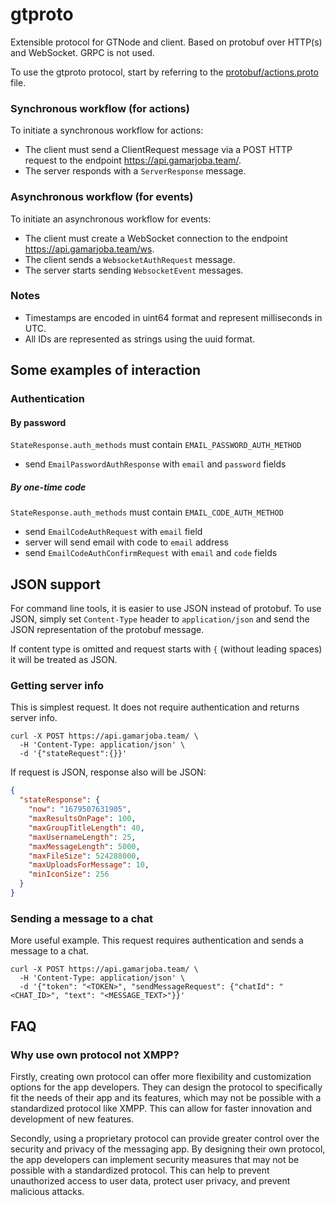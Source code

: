 # gtproto

Extensible protocol for GTNode and client. Based on protobuf over HTTP(s) and WebSocket. GRPC is not used.

To use the gtproto protocol, start by referring to the [protobuf/actions.proto](https://github.com/gamarjoba-team/gtproto/blob/main/protobuf/actions.proto) file.

### Synchronous workflow (for actions)
To initiate a synchronous workflow for actions:

 - The client must send a ClientRequest message via a POST HTTP request to the endpoint https://api.gamarjoba.team/.
 - The server responds with a `ServerResponse` message.

### Asynchronous workflow (for events)
To initiate an asynchronous workflow for events:
- The client must create a WebSocket connection to the endpoint https://api.gamarjoba.team/ws.
- The client sends a `WebsocketAuthRequest` message.
- The server starts sending `WebsocketEvent` messages.

### Notes
 - Timestamps are encoded in uint64 format and represent milliseconds in UTC.
 - All IDs are represented as strings using the uuid format.

## Some examples of interaction

### Authentication

#### By password
`StateResponse.auth_methods` must contain `EMAIL_PASSWORD_AUTH_METHOD`
 
 - send `EmailPasswordAuthResponse` with `email` and `password` fields

##### By one-time code
`StateResponse.auth_methods` must contain `EMAIL_CODE_AUTH_METHOD`

 - send `EmailCodeAuthRequest` with `email` field
 - server will send email with code to `email` address
 - send `EmailCodeAuthConfirmRequest` with `email` and `code` fields

## JSON support
For command line tools, it is easier to use JSON instead of protobuf. To use JSON, simply set `Content-Type` 
header to `application/json` and send the JSON representation of the protobuf message. 

If content type is omitted and request starts with `{` (without leading spaces) it will be treated as JSON.

### Getting server info
This is simplest request. It does not require authentication and returns server info.

```shell
curl -X POST https://api.gamarjoba.team/ \
  -H 'Content-Type: application/json' \
  -d '{"stateRequest":{}}'
```

If request is JSON, response also will be JSON:
```json
{
  "stateResponse": {
    "now": "1679507631905",
    "maxResultsOnPage": 100,
    "maxGroupTitleLength": 40,
    "maxUsernameLength": 25,
    "maxMessageLength": 5000,
    "maxFileSize": 524288000,
    "maxUploadsForMessage": 10,
    "minIconSize": 256
  }
}
```

### Sending a message to a chat

More useful example. This request requires authentication and sends a message to a chat.

```shell
curl -X POST https://api.gamarjoba.team/ \
  -H 'Content-Type: application/json' \
  -d '{"token": "<TOKEN>", "sendMessageRequest": {"chatId": "<CHAT_ID>", "text": "<MESSAGE_TEXT>"}}'
```

## FAQ

### Why use own protocol not XMPP?
Firstly, creating own protocol can offer more flexibility and customization options for the app developers. They can design the protocol to specifically fit the needs of their app and its features, which may not be possible with a standardized protocol like XMPP. This can allow for faster innovation and development of new features.

Secondly, using a proprietary protocol can provide greater control over the security and privacy of the messaging app. By designing their own protocol, the app developers can implement security measures that may not be possible with a standardized protocol. This can help to prevent unauthorized access to user data, protect user privacy, and prevent malicious attacks.
